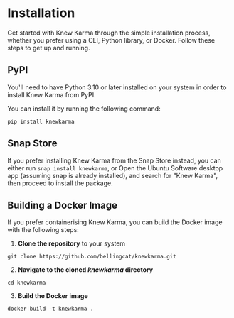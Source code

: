# Installation

Get started with Knew Karma through the simple installation process, whether you prefer using a CLI, Python library,
or Docker. Follow these steps to get up and running.

## PyPI

You'll need to have Python 3.10 or later installed on your system in order to install Knew Karma from PyPI.

You can install it by running the following command:

```shell
pip install knewkarma
```

## Snap Store

If you prefer installing Knew Karma from the Snap Store instead, you can either run `snap install knewkarma`, or Open
the Ubuntu
Software desktop app (assuming snap is already installed), and search for "Knew Karma", then proceed to install the
package.

## Building a Docker Image

If you prefer containerising Knew Karma, you can build the Docker image with the following steps:

1. **Clone the repository** to your system

```
git clone https://github.com/bellingcat/knewkarma.git
``` 

2. **Navigate to the cloned *knewkarma* directory**

```
cd knewkarma
```

3. **Build the Docker image**

```
docker build -t knewkarma .
```